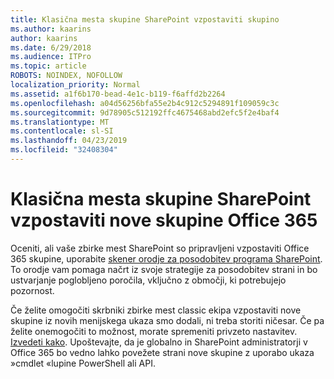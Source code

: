```yaml
---
title: Klasična mesta skupine SharePoint vzpostaviti skupino
ms.author: kaarins
author: kaarins
ms.date: 6/29/2018
ms.audience: ITPro
ms.topic: article
ROBOTS: NOINDEX, NOFOLLOW
localization_priority: Normal
ms.assetid: a1f6b170-bead-4e1c-b119-f6affd2b2264
ms.openlocfilehash: a04d56256bfa55e2b4c912c5294891f109059c3c
ms.sourcegitcommit: 9d78905c512192ffc4675468abd2efc5f2e4baf4
ms.translationtype: MT
ms.contentlocale: sl-SI
ms.lasthandoff: 04/23/2019
ms.locfileid: "32408304"
---
```

# <a name="connect-classic-sharepoint-team-sites-to-new-office-365-groups"></a>Klasična mesta skupine SharePoint vzpostaviti nove skupine Office 365

Oceniti, ali vaše zbirke mest SharePoint so pripravljeni vzpostaviti Office 365 skupine, uporabite [skener orodje za posodobitev programa SharePoint](https://go.microsoft.com/fwlink/?linkid=873066). To orodje vam pomaga načrt iz svoje strategije za posodobitev strani in bo ustvarjanje poglobljeno poročila, vključno z območji, ki potrebujejo pozornost.
  
Če želite omogočiti skrbniki zbirke mest classic ekipa vzpostaviti nove skupine iz novih menijskega ukaza smo dodali, ni treba storiti ničesar. Če pa želite onemogočiti to možnost, morate spremeniti privzeto nastavitev. [Izvedeti kako](https://go.microsoft.com/fwlink/?linkid=2004316). Upoštevajte, da je globalno in SharePoint administratorji v Office 365 bo vedno lahko povežete strani nove skupine z uporabo ukaza »cmdlet «lupine PowerShell ali API.
  


